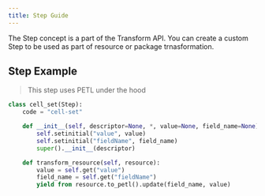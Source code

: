 ```yaml
---
title: Step Guide
---
```


The Step concept is a part of the Transform API. You can create a custom Step to be used as part of resource or package trnasformation.

## Step Example

> This step uses PETL under the hood

```python title="Python"
class cell_set(Step):
    code = "cell-set"

    def __init__(self, descriptor=None, *, value=None, field_name=None):
        self.setinitial("value", value)
        self.setinitial("fieldName", field_name)
        super().__init__(descriptor)

    def transform_resource(self, resource):
        value = self.get("value")
        field_name = self.get("fieldName")
        yield from resource.to_petl().update(field_name, value)
```
